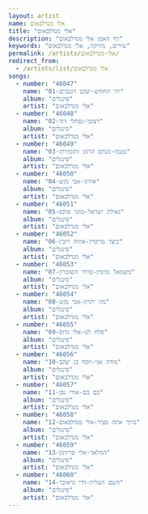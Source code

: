 ```yaml
---
layout: artist
name: אלי מנדלבאום
title: "אלי מנדלבאום"
description: "דף האמן אלי מנדלבאום"
keywords: "שירים, מוזיקה, אלי מנדלבאום"
permalink: /artists/אלי-מנדלבאום/
redirect_from:
  - /artists/list/אלי מנדלבאום
songs:
  - number: "46047"
    name: "01-יהי החודש-יעקב זינגבוים"
    album: "סינגלים"
    artist: "אלי מנדלבאום"
  - number: "46048"
    name: "02-רצונך-נפתלי דוד"
    album: "סינגלים"
    artist: "אלי מנדלבאום"
  - number: "46049"
    name: "03-טעמו-מנחם הרמן ותזמורתו"
    album: "סינגלים"
    artist: "אלי מנדלבאום"
  - number: "46050"
    name: "04-אחינו-אבי נקש"
    album: "סינגלים"
    artist: "אלי מנדלבאום"
  - number: "46051"
    name: "05-גאולת ישראל-מוטי פוקס"
    album: "סינגלים"
    artist: "אלי מנדלבאום"
  - number: "46052"
    name: "06-כיצד מרקדין-אחיה רובין"
    album: "סינגלים"
    artist: "אלי מנדלבאום"
  - number: "46053"
    name: "07-משמאל ומימין-פרחי השומרון"
    album: "סינגלים"
    artist: "אלי מנדלבאום"
  - number: "46054"
    name: "08-מה יתרון-אבי נקש"
    album: "סינגלים"
    artist: "אלי מנדלבאום"
  - number: "46055"
    name: "09-סלח לנו-אלי גרוס"
    album: "סינגלים"
    artist: "אלי מנדלבאום"
  - number: "46056"
    name: "10-מודה אני-יוסף בן יעקב"
    album: "סינגלים"
    artist: "אלי מנדלבאום"
  - number: "46057"
    name: "11-בם בם-אודי גפן"
    album: "סינגלים"
    artist: "אלי מנדלבאום"
  - number: "46058"
    name: "12-ברוך אתה בעיר-אלי מנדלבאום"
    album: "סינגלים"
    artist: "אלי מנדלבאום"
  - number: "46059"
    name: "13-המלאך-אלי פרידמן"
    album: "סינגלים"
    artist: "אלי מנדלבאום"
  - number: "46060"
    name: "14-השם העלית-דדי גראוכר"
    album: "סינגלים"
    artist: "אלי מנדלבאום"
---
```

